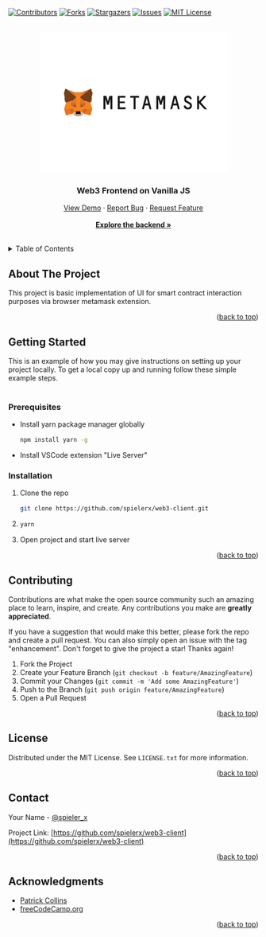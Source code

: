 <a name="readme-top"></a>

[![Contributors][contributors-shield]][contributors-url]
[![Forks][forks-shield]][forks-url]
[![Stargazers][stars-shield]][stars-url]
[![Issues][issues-shield]][issues-url]
[![MIT License][license-shield]][license-url]

<!-- PROJECT LOGO -->
<br />
<div align="center">
  <a href="https://github.com/spielerx/web3-client">
    <img src="assets/metamask.png" alt="Logo" width="379" height="283">
  </a>

<h3 align="center">Web3 Frontend on Vanilla JS</h3>

  <p align="center">
    <a href="https://github.com/spielerx/web3-client">View Demo</a>
    ·
    <a href="https://github.com/spielerx/web3-client/issues">Report Bug</a>
    ·
    <a href="https://github.com/spielerx/web3-client/issues">Request Feature</a>
    <br />
    <br />
    <a href="https://github.com/spielerx/web3-backend"><strong>Explore the backend »</strong></a>
    <br />
    <br />
  </p>
</div>

<!-- TABLE OF CONTENTS -->
<details>
  <summary>Table of Contents</summary>
  <ol>
    <li>
      <a href="#about-the-project">About The Project</a>
    </li>
    <li>
      <a href="#getting-started">Getting Started</a>
      <ul>
        <li><a href="#prerequisites">Prerequisites</a></li>
        <li><a href="#installation">Installation</a></li>
      </ul>
    </li>
    <li><a href="#contributing">Contributing</a></li>
    <li><a href="#license">License</a></li>
    <li><a href="#contact">Contact</a></li>
    <li><a href="#acknowledgments">Acknowledgments</a></li>
  </ol>
</details>

<!-- ABOUT THE PROJECT -->

## About The Project

This project is basic implementation of UI for smart contract interaction purposes via browser metamask extension.

<p align="right">(<a href="#readme-top">back to top</a>)</p>

<!-- GETTING STARTED -->

## Getting Started

This is an example of how you may give instructions on setting up your project locally.
To get a local copy up and running follow these simple example steps.
<br/><br/>

### Prerequisites

- Install yarn package manager globally
  ```sh
  npm install yarn -g
  ```
- Install VSCode extension "Live Server"

### Installation

1. Clone the repo
   ```sh
   git clone https://github.com/spielerx/web3-client.git
   ```
2. ```sh
   yarn
   ```
3. Open project and start live server

<p align="right">(<a href="#readme-top">back to top</a>)</p>

<!-- CONTRIBUTING -->

## Contributing

Contributions are what make the open source community such an amazing place to learn, inspire, and create. Any contributions you make are **greatly appreciated**.

If you have a suggestion that would make this better, please fork the repo and create a pull request. You can also simply open an issue with the tag "enhancement".
Don't forget to give the project a star! Thanks again!

1. Fork the Project
2. Create your Feature Branch (`git checkout -b feature/AmazingFeature`)
3. Commit your Changes (`git commit -m 'Add some AmazingFeature'`)
4. Push to the Branch (`git push origin feature/AmazingFeature`)
5. Open a Pull Request

<p align="right">(<a href="#readme-top">back to top</a>)</p>

<!-- LICENSE -->

## License

Distributed under the MIT License. See `LICENSE.txt` for more information.

<p align="right">(<a href="#readme-top">back to top</a>)</p>

<!-- CONTACT -->

## Contact

Your Name - [@spieler_x](https://twitter.com/spieler_x)

Project Link: [https://github.com/spielerx/web3-client](https://github.com/spielerx/web3-client)

<p align="right">(<a href="#readme-top">back to top</a>)</p>

<!-- ACKNOWLEDGMENTS -->

## Acknowledgments

- [Patrick Collins](https://www.youtube.com/c/patrickcollins)
- [freeCodeCamp.org](https://www.freecodecamp.org/)

<p align="right">(<a href="#readme-top">back to top</a>)</p>

<!-- MARKDOWN LINKS & IMAGES -->
<!-- https://www.markdownguide.org/basic-syntax/#reference-style-links -->

[contributors-shield]: https://img.shields.io/github/contributors/spielerx/web3-client.svg?style=for-the-badge
[contributors-url]: https://github.com/spielerx/web3-client/graphs/contributors
[forks-shield]: https://img.shields.io/github/forks/spielerx/web3-client.svg?style=for-the-badge
[forks-url]: https://github.com/spielerx/web3-client/network/members
[stars-shield]: https://img.shields.io/github/stars/spielerx/web3-client.svg?style=for-the-badge
[stars-url]: https://github.com/spielerx/web3-client/stargazers
[issues-shield]: https://img.shields.io/github/issues/spielerx/web3-client.svg?style=for-the-badge
[issues-url]: https://github.com/spielerx/web3-client/issues
[license-shield]: https://img.shields.io/github/license/spielerx/web3-client.svg?style=for-the-badge
[license-url]: https://github.com/spielerx/web3-client/blob/master/LICENSE.txt
[linkedin-shield]: https://img.shields.io/badge/-LinkedIn-black.svg?style=for-the-badge&logo=linkedin&colorB=555
[linkedin-url]: https://linkedin.com/in/roman-kyryliuk
[product-screenshot]: images/screenshot.png
[Next.js]: https://img.shields.io/badge/next.js-000000?style=for-the-badge&logo=nextdotjs&logoColor=white
[Next-url]: https://nextjs.org/
[React.js]: https://img.shields.io/badge/React-20232A?style=for-the-badge&logo=react&logoColor=61DAFB
[React-url]: https://reactjs.org/
[Vue.js]: https://img.shields.io/badge/Vue.js-35495E?style=for-the-badge&logo=vuedotjs&logoColor=4FC08D
[Vue-url]: https://vuejs.org/
[Angular.io]: https://img.shields.io/badge/Angular-DD0031?style=for-the-badge&logo=angular&logoColor=white
[Angular-url]: https://angular.io/
[Svelte.dev]: https://img.shields.io/badge/Svelte-4A4A55?style=for-the-badge&logo=svelte&logoColor=FF3E00
[Svelte-url]: https://svelte.dev/
[Laravel.com]: https://img.shields.io/badge/Laravel-FF2D20?style=for-the-badge&logo=laravel&logoColor=white
[Laravel-url]: https://laravel.com
[Bootstrap.com]: https://img.shields.io/badge/Bootstrap-563D7C?style=for-the-badge&logo=bootstrap&logoColor=white
[Bootstrap-url]: https://getbootstrap.com
[JQuery.com]: https://img.shields.io/badge/jQuery-0769AD?style=for-the-badge&logo=jquery&logoColor=white
[JQuery-url]: https://jquery.com
